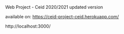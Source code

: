 Web Project - Ceid 2020/2021 updated version

available on: https://ceid-project-ceid.herokuapp.com/

http://localhost:3000/
